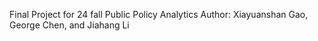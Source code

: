 Final Project for 24 fall Public Policy Analytics
Author: Xiayuanshan Gao, George Chen, and Jiahang Li
